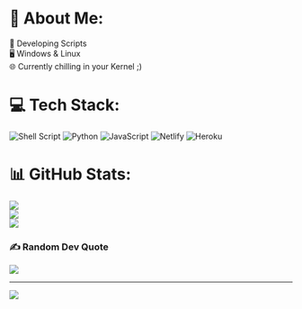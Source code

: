 # 💫 About Me:
🔬 Developing Scripts<br>🖥️ Windows & Linux<br>🌐 Currently chilling in your Kernel ;)


# 💻 Tech Stack:
![Shell Script](https://img.shields.io/badge/shell_script-%23121011.svg?style=for-the-badge&logo=gnu-bash&logoColor=white) ![Python](https://img.shields.io/badge/python-3670A0?style=for-the-badge&logo=python&logoColor=ffdd54) ![JavaScript](https://img.shields.io/badge/javascript-%23323330.svg?style=for-the-badge&logo=javascript&logoColor=%23F7DF1E) ![Netlify](https://img.shields.io/badge/netlify-%23000000.svg?style=for-the-badge&logo=netlify&logoColor=#00C7B7) ![Heroku](https://img.shields.io/badge/heroku-%23430098.svg?style=for-the-badge&logo=heroku&logoColor=white)
# 📊 GitHub Stats:
![](https://github-readme-stats.vercel.app/api?username=s1rdyn0&theme=dark&hide_border=false&include_all_commits=true&count_private=false)<br/>
![](https://github-readme-streak-stats.herokuapp.com/?user=s1rdyn0&theme=dark&hide_border=false)<br/>
![](https://github-readme-stats.vercel.app/api/top-langs/?username=s1rdyn0&theme=dark&hide_border=false&include_all_commits=true&count_private=false&layout=compact)

### ✍️ Random Dev Quote
![](https://quotes-github-readme.vercel.app/api?type=horizontal&theme=tokyonight)

---
[![](https://visitcount.itsvg.in/api?id=s1rdyn0&icon=3&color=1)](https://visitcount.itsvg.in)

<!-- Proudly created with GPRM ( https://gprm.itsvg.in ) -->